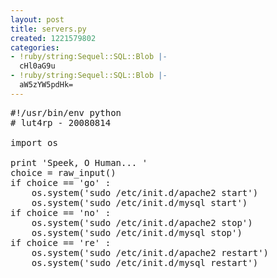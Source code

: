 ```yaml
---
layout: post
title: servers.py
created: 1221579802
categories:
- !ruby/string:Sequel::SQL::Blob |-
  cHl0aG9u
- !ruby/string:Sequel::SQL::Blob |-
  aW5zYW5pdHk=
---
```

<pre>
#!/usr/bin/env python
# lut4rp - 20080814

import os

print 'Speek, O Human... '
choice = raw_input()
if choice == 'go' :
    os.system('sudo /etc/init.d/apache2 start')
    os.system('sudo /etc/init.d/mysql start')
if choice == 'no' :
    os.system('sudo /etc/init.d/apache2 stop')
    os.system('sudo /etc/init.d/mysql stop')
if choice == 're' :
    os.system('sudo /etc/init.d/apache2 restart')
    os.system('sudo /etc/init.d/mysql restart')

</pre>
